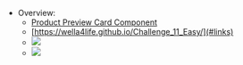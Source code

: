 - Overview:
  - [Product Preview Card Component](#the-challenge)
  - [https://wella4life.github.io/Challenge_11_Easy/](#links)
  - ![](images/Finished-Desktop.jpg)
  - ![](images/Finished-Mobile.jpg)
